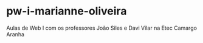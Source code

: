 # pw-i-marianne-oliveira
Aulas de Web I com os professores João Siles e Davi Vilar na Etec Camargo Aranha 
